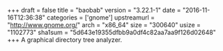 +++
draft = false
title = "baobab"
version = "3.22.1-1"
date = "2016-11-16T12:36:38"
categories = ['gnome']
upstreamurl = "http://www.gnome.org/"
arch = "x86_64"
size = "300640"
usize = "1102773"
sha1sum = "5d643e19355dfbb9a0df4c82aa7aa9f126d02648"
+++
A graphical directory tree analyzer.
